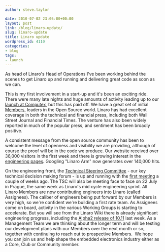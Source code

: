 ```yaml
---
author: steve.taylor

date: 2010-07-02 23:05:00+00:00
layout: post
link: /blog/linaro-update/
slug: linaro-update
title: Linaro update
wordpress_id: 4110
categories:
- blog
tags:
- launch
---
```


As head of Linaro's Head of Operations I've been working behind the scenes to get Linaro up and running and delivering great code as soon as we can.

This is my first involvement in a start-up and it's been an exciting ride. There were many late nights and huge amounts of activity leading up to our [launch at Computex](/news/watch-announcement-linaro-computex/), but this has paid off. We have a great set of initial [Members](/members/), leaders in the Open Source world. Linaro has had excellent coverage in both the technical and financial press, including both Wall Street Journal and Financial Times. The venture has also been widely reported in much of the popular press, and sentiment has been broadly positive.

A consistent message from the open source community has been to welcome the level of openness and visibility we are providing, although of course the proof will be in the code we produce. Our website received over 36,000 visitors in the first week and there is growing interest in the [engineering pages](https://wiki.linaro.org/FrontPage). Googling "Linaro Arm" now generates over 140,000 hits.

<!-- more -->

On the engineering front, the [Technical Steering Committee](https://wiki.linaro.org/TSC) - our key technical decision making forum - is up and running with the [first meeting](https://wiki.linaro.org/TSC/2010-06-23) a couple of weeks ago. The TSC will also be meeting face to face on 22 July in Prague, the same week as Linaro's mid cycle engineering sprint.
All Linaro Members are now contributing engineers into Linaro (called Assignees). The caliber of engineers being put forward by our Members is very high, so we're confident we're building a first rate team.
As Assignees come on board, activity in the various Working Groups is starting to accelerate. But you will see from the Linaro Wiki there is already significant engineering progress, including the [Alpha2 release of 10.11](https://wiki.linaro.org/Releases/1011/Alpha2) last week.
As a Management Team we are thinking about the longer term and will be testing our development plans with our Members over the next month or so, together with continuing to reach out to prospective Members.  We hope you can join us and help shape the embedded electronics industry either as a Core, Club or Community member.

